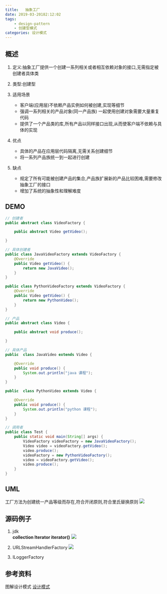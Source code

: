 ```yaml
---
title:   抽象工厂
date: 2019-03-20182:12:02
tags:  
    - design-pattern
    - 创建型模式 
categories: 设计模式
---
```


## 概述
1. 定义:抽象工厂提供一个创建一系列相关或者相互依赖对象的接口,无需指定被创建者具体类
2. 类型:创建型 
3. 适用场景
	- 客户端(应用层)不依赖产品实例如何被创建,实现等细节
	- 强调一系列相关的产品对象(同一产品族) 一起使用创建对象需要大量重复代码
	- 提供了一个产品类的库,所有产品以同样接口出现,从而使客户端不依赖与具体的实现
4. 优点
    - 具体的产品在应用层代码隔离,无需关系创建细节
    - 将一系列产品族统一到一起进行创建
    
5. 缺点
	- 规定了所有可能被创建产品的集合,产品族扩展新的产品比较困难,需要修改抽象工厂的接口  
	- 增加了系统的抽象性和理解难度

## DEMO
```java
// 创建者
public abstract class VideoFactory {

    public abstract Video getVideo();

}

// 具体创建者
public class JavaVideoFactory extends VideoFactory {
    @Override
    public Video getVideo() {
        return new JavaVideo();
    }
}

public class PythonVideoFactory extends VideoFactory {
    @Override
    public Video getVideo() {
        return new PythonVideo();
    }
}

// 产品
public abstract class Video {

    public abstract void produce();

}

// 具体产品
public  class JavaVideo extends Video {

    @Override
    public void produce() {
        System.out.println("java 课程");
    }
}

public  class PythonVideo extends Video {

    @Override
    public void produce() {
        System.out.println("python 课程");
    }
}

// 调用者
public class Test {
    public static void main(String[] args) {
        VideoFactory videoFactory = new JavaVideoFactory();
        Video video = videoFactory.getVideo();
        video.produce();
        videoFactory = new PythonVideoFactory();
        video = videoFactory.getVideo();
        video.produce();
    }
}

```

## UML
工厂方法为创建统一产品等级而存在,符合开闭原则,符合里氏替换原则
![](http://evanljp-blog.oss-cn-beijing.aliyuncs.com/2019-03-23-factorymethod.png)

## 源码例子
1. jdk  
**collection Iterator<E> iterator()**
![](https://evanljp-blog.oss-cn-beijing.aliyuncs.com/2019-03-23-Iterable.png)

2. URLStreamHandlerFactory
![](https://evanljp-blog.oss-cn-beijing.aliyuncs.com/2019-03-23-URLStreamHandlerFactory.png)

3. ILoggerFactory


## 参考资料
图解设计模式
[设计模式](https://coding.imooc.com/class/270.html)




